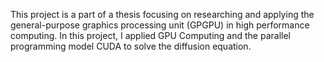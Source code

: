 This project is a part of a thesis focusing on researching and applying the general-purpose graphics processing unit (GPGPU) in high performance computing. In this project, I applied GPU Computing and the parallel programming model CUDA to solve the diffusion equation.
